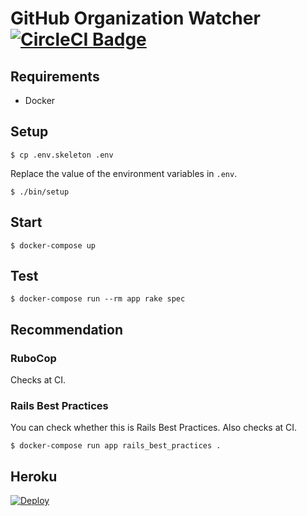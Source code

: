 # GitHub Organization Watcher [![CircleCI Badge][circleci-badge]][circleci-link]

## Requirements

* Docker

## Setup

    $ cp .env.skeleton .env

Replace the value of the environment variables in `.env`.

    $ ./bin/setup

## Start

    $ docker-compose up

## Test

    $ docker-compose run --rm app rake spec

## Recommendation

### RuboCop

Checks at CI.

### Rails Best Practices

You can check whether this is Rails Best Practices. Also checks at CI.

    $ docker-compose run app rails_best_practices .

## Heroku

[![Deploy](https://www.herokucdn.com/deploy/button.svg)](https://heroku.com/deploy)

[circleci-badge]: https://circleci.com/gh/masutaka/github-organization-watcher/tree/master.svg?style=svg
[circleci-link]: https://circleci.com/gh/masutaka/github-organization-watcher/tree/master
